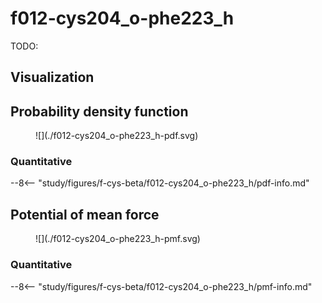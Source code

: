 # f012-cys204_o-phe223_h

TODO:

## Visualization

<div id="reduced-view" class="mol-container"></div>
<script>
document.addEventListener('DOMContentLoaded', (event) => {
    const viewer = molstar.Viewer.create('reduced-view', {
        layoutIsExpanded: false,
        layoutShowControls: false,
        layoutShowRemoteState: false,
        layoutShowSequence: true,
        layoutShowLog: false,
        layoutShowLeftPanel: false,
        viewportShowExpand: true,
        viewportShowSelectionMode: true,
        viewportShowAnimation: false,
        pdbProvider: 'rcsb',
    }).then(viewer => {
        // viewer.loadStructureFromUrl("/analysis/005-rogfp-glh-md/data/traj/frame_106403.pdb", "pdb");
        viewer.loadSnapshotFromUrl("/misc/002-molstar-states/reduced-example.molj", "molj");
    });
});
</script>

## Probability density function

<figure markdown>
![](./f012-cys204_o-phe223_h-pdf.svg)
</figure>

### Quantitative

--8<-- "study/figures/f-cys-beta/f012-cys204_o-phe223_h/pdf-info.md"

## Potential of mean force

<figure markdown>
![](./f012-cys204_o-phe223_h-pmf.svg)
</figure>

### Quantitative

--8<-- "study/figures/f-cys-beta/f012-cys204_o-phe223_h/pmf-info.md"
